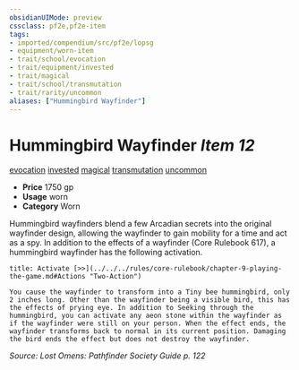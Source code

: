 ```yaml
---
obsidianUIMode: preview
cssclass: pf2e,pf2e-item
tags:
- imported/compendium/src/pf2e/lopsg
- equipment/worn-item
- trait/school/evocation
- trait/equipment/invested
- trait/magical
- trait/school/transmutation
- trait/rarity/uncommon
aliases: ["Hummingbird Wayfinder"]
---
```

# Hummingbird Wayfinder *Item 12*  
[evocation](evocation.md)  [invested](invested.md)  [magical](magical.md)  [transmutation](transmutation.md)  [uncommon](uncommon.md)  

- **Price** 1750 gp
- **Usage** worn
- **Category** Worn

Hummingbird wayfinders blend a few Arcadian secrets into the original wayfinder design, allowing the wayfinder to gain mobility for a time and act as a spy. In addition to the effects of a wayfinder (Core Rulebook 617), a hummingbird wayfinder has the following activation.

```ad-embed-ability
title: Activate [>>](../../../rules/core-rulebook/chapter-9-playing-the-game.md#Actions "Two-Action")

You cause the wayfinder to transform into a Tiny bee hummingbird, only 2 inches long. Other than the wayfinder being a visible bird, this has the effects of prying eye. In addition to Seeking through the hummingbird, you can activate any aeon stone within the wayfinder as if the wayfinder were still on your person. When the effect ends, the wayfinder transforms back to normal in its current position. Damaging the bird ends the effect but does not destroy the wayfinder.
```

*Source: Lost Omens: Pathfinder Society Guide p. 122*

